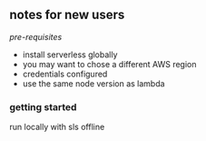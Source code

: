 


## notes for new users

*pre-requisites*
- install serverless globally
- you may want to chose a different AWS region
- credentials configured
- use the same node version as lambda


### getting started

run locally with sls offline